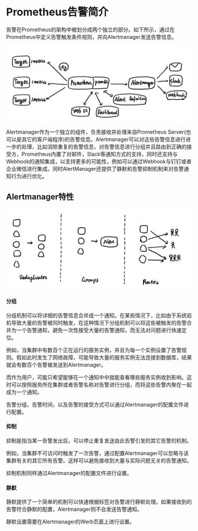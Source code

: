 # Prometheus告警简介

告警在Prometheus的架构中被划分成两个独立的部分。如下所示，通过在Prometheus中定义告警触发条件规则，并向Alertmanager发送告警信息。

![Prometheus告警处理](./static/prometheus-alert-artich.png)

Alertmanager作为一个独立的组件，负责接收并处理来自Prometheus Server(也可以是其它的客户端程序)的告警信息。Alertmanager可以对这些告警信息进行进一步的处理，比如消除重复的告警信息，对告警信息进行分组并且路由到正确的接受方，Prometheus内置了对邮件，Slack等通知方式的支持，同时还支持与Webhook的通知集成，以支持更多的可能性，例如可以通过Webhook与钉钉或者企业微信进行集成。同时AlertManager还提供了静默和告警抑制机制来对告警通知行为进行优化。

## Alertmanager特性

![Alertmanager特性](./static/alertmanager-features.png)

#### 分组

分组机制可以将详细的告警信息合并成一个通知。在某些情况下，比如由于系统宕机导致大量的告警被同时触发，在这种情况下分组机制可以将这些被触发的告警合并为一个告警通知，避免一次性接受大量的告警通知，而无法对问题进行快速定位。

例如，当集群中有数百个正在运行的服务实例，并且为每一个实例设置了告警规则。假如此时发生了网络故障，可能导致大量的服务实例无法连接到数据库，结果就会有数百个告警被发送到Alertmanager。

而作为用户，可能只希望能够在一个通知中中就能查看哪些服务实例收到影响。这时可以按照服务所在集群或者告警名称对告警进行分组，而将这些告警内聚在一起成为一个通知。

告警分组，告警时间，以及告警的接受方式可以通过Alertmanager的配置文件进行配置。

#### 抑制

抑制是指当某一告警发出后，可以停止重复发送由此告警引发的其它告警的机制。

例如，当集群不可访问时触发了一次告警，通过配置Alertmanager可以忽略与该集群有关的其它所有告警。这样可以避免接收到大量与实际问题无关的告警通知。

抑制机制同样通过Alertmanager的配置文件进行设置。

#### 静默

静默提供了一个简单的机制可以快速根据标签对告警进行静默处理。如果接收到的告警符合静默的配置，Alertmanager则不会发送告警通知。

静默设置需要在Alertmanager的Werb页面上进行设置。

